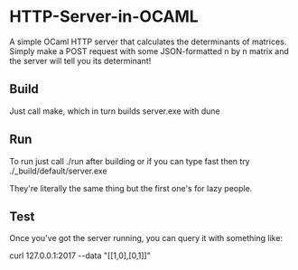 # HTTP-Server-in-OCAML

A simple OCaml HTTP server that calculates the determinants of matrices. Simply make a POST request with some JSON-formatted n by n matrix and the server will tell you its determinant!

## Build
Just call make, which in turn builds server.exe with dune

## Run
To run just call ./run after building or if you can type fast then try ./_build/default/server.exe

They're literally the same thing but the first one's for lazy people.

## Test
Once you've got the server running, you can query it with something like:

curl 127.0.0.1:2017 --data "[[1,0],[0,1]]"
